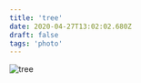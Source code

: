 ```yaml
---
title: 'tree'
date: 2020-04-27T13:02:02.680Z
draft: false
tags: 'photo'
---
```


![tree](/media/timstagram/IMG_8988-1587992521783.jpg "tree")